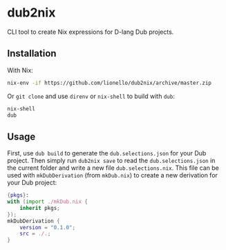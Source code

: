 # dub2nix
CLI tool to create Nix expressions for D-lang Dub projects.

## Installation
With Nix:
```sh
nix-env -if https://github.com/lionello/dub2nix/archive/master.zip
```
Or `git clone` and use `direnv` or `nix-shell` to build with `dub`:
```sh
nix-shell
dub
```

## Usage
First, use `dub build` to generate the `dub.selections.json` for your Dub project. 
Then simply run `dub2nix save` to read the `dub.selections.json` in the current folder and write a new file `dub.selections.nix`.
This file can be used with `mkDubDerivation` (from `mkDub.nix`) to create a new derivation for your Dub project:
```nix
{pkgs}:
with (import ./mkDub.nix {
    inherit pkgs;
});
mkDubDerivation {
    version = "0.1.0";
    src = ./.;
}
```
